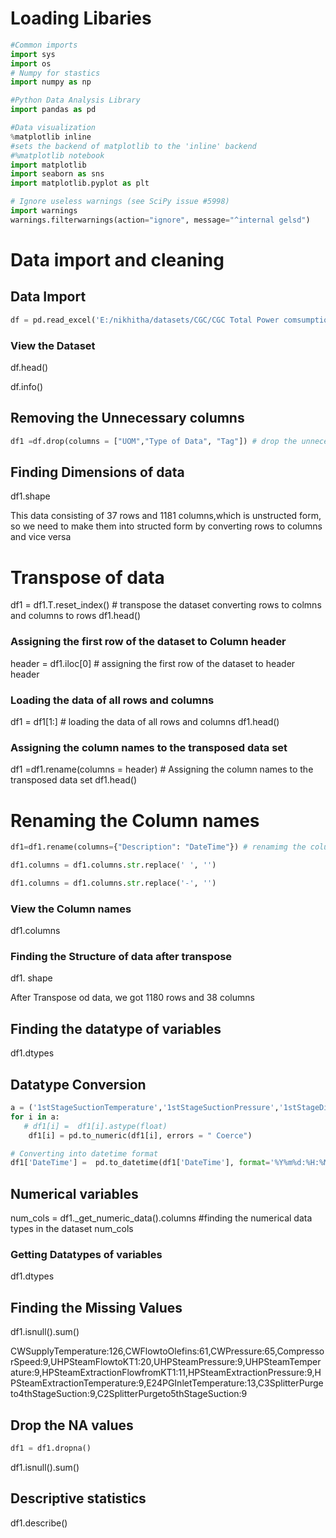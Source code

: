# Loading Libaries


```python
#Common imports
import sys
import os
# Numpy for stastics 
import numpy as np

#Python Data Analysis Library
import pandas as pd

#Data visualization
%matplotlib inline 
#sets the backend of matplotlib to the 'inline' backend
#%matplotlib notebook
import matplotlib 
import seaborn as sns
import matplotlib.pyplot as plt

# Ignore useless warnings (see SciPy issue #5998)
import warnings
warnings.filterwarnings(action="ignore", message="^internal gelsd")

```

# Data import and cleaning

## Data Import


```python
df = pd.read_excel('E:/nikhitha/datasets/CGC/CGC Total Power comsumption.xlsx', sheetname='Sheet1') #loaded or readed the data

```

### View the Dataset

 df.head()

df.info()

## Removing the Unnecessary columns


```python
df1 =df.drop(columns = ["UOM","Type of Data", "Tag"]) # drop the unnecessary columns
```

## Finding Dimensions of data

df1.shape

This data consisting of 37 rows and 1181 columns,which is unstructed form, so we need to make them into structed form by converting rows to columns and vice versa

# Transpose of data

df1 = df1.T.reset_index() # transpose the dataset converting rows to colmns and columns to rows
df1.head()

 ### Assigning the first row of the dataset to  Column header

 header = df1.iloc[0] # assigning the first row of the dataset to header
 header

### Loading the data of all rows and columns

df1 = df1[1:] # loading the data of all rows and columns
df1.head()

### Assigning the column names to the transposed data set

df1 =df1.rename(columns = header)  # Assigning the column names to the transposed data set
df1.head()

# Renaming the Column names


```python
df1=df1.rename(columns={"Description": "DateTime"}) # renamimg the columns names

```


```python
df1.columns = df1.columns.str.replace(' ', '')
```


```python
df1.columns = df1.columns.str.replace('-', '')
```

### View the Column names

df1.columns

### Finding the Structure of data after transpose

df1. shape

After Transpose od data, we got 1180 rows and 38 columns

## Finding the datatype of variables

df1.dtypes

## Datatype Conversion


```python
a = ('1stStageSuctionTemperature','1stStageSuctionPressure','1stStageDischargeTemperature','1stStageDischargePressure','2ndStageSuctionTemperature','2ndStageSuctionPressure','2ndStageDischargeTemperature','2ndStageDischargePressure','3rdStageSuctionTemperature','3rdStageSuctionPressure','3rdStageDischargeTemperature','3rdStageDischargePressure','4thStageSuctionTemperature','4thStageSuctionPressure','4thStageDischargeTemperature', '4thStageDischargePressure','5thStageSuctionTemperature','5thStageSuctionPressure','5thStageDischargeTemperature','5thStageDischargePressure','1stStageDischargeFlow', '3rdStageDischargeFlow','5thStageDischargeFlow','C3SplitterPurgeto4thStageSuction','C2SplitterPurgeto5thStageSuction','CWSupplyTemperature','CWFlowtoOlefins','CWPressure','CompressorSpeed','UHPSteamFlowtoKT1','UHPSteamPressure','UHPSteamTemperature','HPSteamExtractionFlowfromKT1', 'HPSteamExtractionPressure','HPSteamExtractionTemperature','E24PGInletTemperature','TotalPower')
for i in a:
   # df1[i] =  df1[i].astype(float)
    df1[i] = pd.to_numeric(df1[i], errors = " Coerce")
```


```python
# Converting into datetime format
df1['DateTime'] =  pd.to_datetime(df1['DateTime'], format='%Y%m%d:%H:%M:%S.%f')
```

## Numerical variables

num_cols = df1._get_numeric_data().columns #finding the numerical data types in the dataset
num_cols

### Getting Datatypes of variables

df1.dtypes

## Finding the Missing Values

df1.isnull().sum()

CWSupplyTemperature:126,CWFlowtoOlefins:61,CWPressure:65,CompressorSpeed:9,UHPSteamFlowtoKT1:20,UHPSteamPressure:9,UHPSteamTemperature:9,HPSteamExtractionFlowfromKT1:11,HPSteamExtractionPressure:9,HPSteamExtractionTemperature:9,E24PGInletTemperature:13,C3SplitterPurgeto4thStageSuction:9,C2SplitterPurgeto5thStageSuction:9

## Drop the NA values


```python
df1 = df1.dropna()
```

df1.isnull().sum()

## Descriptive statistics

df1.describe()
